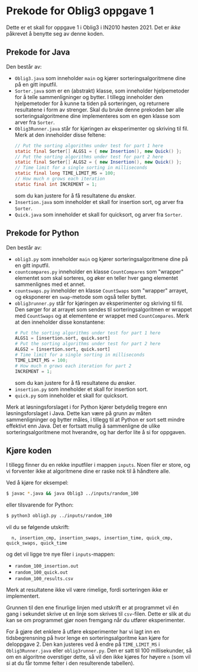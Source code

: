 # Prekode for Oblig3 oppgave 1

Dette er et skall for oppgave 1 i Oblig3 i IN2010 høsten 2021. Det er _ikke_
påkrevet å benytte seg av denne koden.

## Prekode for Java

Den består av:
- `Oblig3.java` som inneholder `main` og kjører sorteringsalgoritmene dine på
  en gitt inputfil.
- `Sorter.java` som er en (abstrakt) klasse, som inneholder hjelpemetoder for å
  telle sammenligninger og bytter. I tillegg inneholder den hjelpemetoder for å
  kunne ta tiden på sorteringen, og returnere resultatene i form av strenger.
  Skal du bruke denne prekoden bør alle sorteringsalgoritmene dine
  implementeres som en egen klasse som arver fra `Sorter`.
- `Oblig3Runner.java` står for kjøringen av eksperimenter og skriving til
  fil. Merk at den inneholder disse feltene:
  ```java
  // Put the sorting algorithms under test for part 1 here
  static final Sorter[] ALGS1 = { new Insertion(), new Quick() };
  // Put the sorting algorithms under test for part 2 here
  static final Sorter[] ALGS2 = { new Insertion(), new Quick() };
  // Time limit for a single sorting in milliseconds
  static final long TIME_LIMIT_MS = 100;
  // How much n grows each iteration
  static final int INCREMENT = 1;
  ```
  som du kan justere for å få resultatene du ønsker.
- `Insertion.java` som inneholder et skall for insertion sort, og arver fra
  `Sorter`.
- `Quick.java` som inneholder et skall for quicksort, og arver fra `Sorter`.

## Prekode for Python

Den består av:
- `oblig3.py` som inneholder `main` og kjører sorteringsalgoritmene dine på en
  gitt inputfil.
- `countcompares.py` inneholder en klasse `CountCompares` som "wrapper"
  elementet som skal sorteres, og øker en teller hver gang elementet
  sammenlignes med et annet.
- `countswaps.py` inneholder en klasse `CountSwaps` som "wrapper" arrayet, og
  eksponerer en `swap`-metode som også teller byttet.
- `oblig3runner.py` står for kjøringen av eksperimenter og skriving til fil.
  Den sørger for at arrayet som sendes til sorteringsalgoritmen er wrappet med
  `CountSwaps` og at elementene er wrappet med `CountCompares`.
  Merk at den inneholder disse konstantene:
  ```python
  # Put the sorting algorithms under test for part 1 here
  ALGS1 = [insertion.sort, quick.sort]
  # Put the sorting algorithms under test for part 2 here
  ALGS2 = [insertion.sort, quick.sort]
  # Time limit for a single sorting in milliseconds
  TIME_LIMIT_MS = 100;
  # How much n grows each iteration for part 2
  INCREMENT = 1;
  ```
  som du kan justere for å få resultatene du ønsker.
- `insertion.py` som inneholder et skall for insertion sort.
- `quick.py` som inneholder et skall for quicksort.

Merk at løsningsforslaget i for Python kjører betydelig tregere enn
løsningsforslaget i Java. Dette kan være på grunn av måten sammenligninger og
bytter måles, i tillegg til at Python er sort sett mindre effektivt enn Java.
Det er fortsatt mulig å sammenligne de ulike sorteringsalgoritmene mot
hverandre, og har derfor lite å si for oppgaven.

## Kjøre koden

I tillegg finner du en rekke inputfiler i mappen `inputs`. Noen filer er store,
og vi forventer ikke at algoritmene dine er raske nok til å håndtere alle.

Ved å kjøre for eksempel:
```sh
$ javac *.java && java Oblig3 ../inputs/random_100
```


eller tilsvarende for Python:
```sh
$ python3 oblig3.py ../inputs/random_100
```

vil du se følgende utskrift:
```
  n, insertion_cmp, insertion_swaps, insertion_time, quick_cmp, quick_swaps, quick_time
```

og det vil ligge tre nye filer i `inputs`-mappen:
- `random_100_insertion.out`
- `random_100_quick.out`
- `random_100_results.csv`

Merk at resultatene ikke vil være rimelige, fordi sorteringen ikke er
implementert.

Grunnen til den ene finurlige linjen med utskrift er at programmet vil én gang
i sekundet skrive ut en linje som skrives til `csv`-filen. Dette er slik at du
kan se om programmet gjør noen fremgang når du utfører eksperimenter.

For å gjøre det enklere å utføre eksperimenter har vi lagt inn en
tidsbegrensning på hvor lenge en sorteringsalgoritme kan kjøre for
deloppgave 2. Den kan justeres ved å endre på `TIME_LIMIT_MS` i
`Oblig3Runner.java` eller `oblig3runner.py`. Den er satt til 100 millisekunder,
så om en algoritme overstiger dette, så vil den ikke kjøres for høyere `n` (som
vil si at du får tomme felter i den resulterende tabellen).
